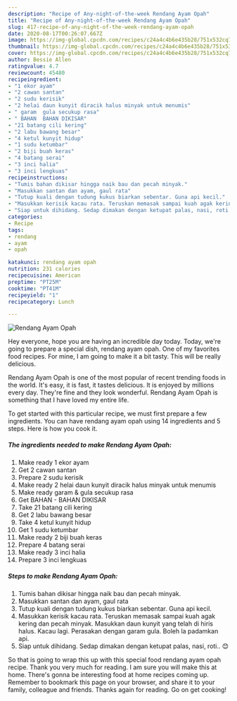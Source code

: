 ```yaml
---
description: "Recipe of Any-night-of-the-week Rendang Ayam Opah"
title: "Recipe of Any-night-of-the-week Rendang Ayam Opah"
slug: 417-recipe-of-any-night-of-the-week-rendang-ayam-opah
date: 2020-08-17T00:26:07.667Z
image: https://img-global.cpcdn.com/recipes/c24a4c4b6e435b28/751x532cq70/rendang-ayam-opah-resipi-foto-utama.jpg
thumbnail: https://img-global.cpcdn.com/recipes/c24a4c4b6e435b28/751x532cq70/rendang-ayam-opah-resipi-foto-utama.jpg
cover: https://img-global.cpcdn.com/recipes/c24a4c4b6e435b28/751x532cq70/rendang-ayam-opah-resipi-foto-utama.jpg
author: Bessie Allen
ratingvalue: 4.7
reviewcount: 45480
recipeingredient:
- "1 ekor ayam"
- "2 cawan santan"
- "2 sudu kerisik"
- "2 helai daun kunyit diracik halus minyak untuk menumis"
- " garam  gula secukup rasa"
- " BAHAN  BAHAN DIKISAR"
- "21 batang cili kering"
- "2 labu bawang besar"
- "4 ketul kunyit hidup"
- "1 sudu ketumbar"
- "2 biji buah keras"
- "4 batang serai"
- "3 inci halia"
- "3 inci lengkuas"
recipeinstructions:
- "Tumis bahan dikisar hingga naik bau dan pecah minyak."
- "Masukkan santan dan ayam, gaul rata"
- "Tutup kuali dengan tudung kukus biarkan sebentar. Guna api kecil."
- "Masukkan kerisik kacau rata. Teruskan memasak sampai kuah agak kering dan pecah minyak. Masukkan daun kunyit yang telah di hiris halus. Kacau lagi. Perasakan dengan garam gula. Boleh la padamkan api."
- "Siap untuk dihidang. Sedap dimakan dengan ketupat palas, nasi, roti.. 😊"
categories:
- Recipe
tags:
- rendang
- ayam
- opah

katakunci: rendang ayam opah 
nutrition: 231 calories
recipecuisine: American
preptime: "PT25M"
cooktime: "PT41M"
recipeyield: "1"
recipecategory: Lunch

---
```



![Rendang Ayam Opah](https://img-global.cpcdn.com/recipes/c24a4c4b6e435b28/751x532cq70/rendang-ayam-opah-resipi-foto-utama.jpg)

Hey everyone, hope you are having an incredible day today. Today, we're going to prepare a special dish, rendang ayam opah. One of my favorites food recipes. For mine, I am going to make it a bit tasty. This will be really delicious.

Rendang Ayam Opah is one of the most popular of recent trending foods in the world. It's easy, it is fast, it tastes delicious. It is enjoyed by millions every day. They're fine and they look wonderful. Rendang Ayam Opah is something that I have loved my entire life.




To get started with this particular recipe, we must first prepare a few ingredients. You can have rendang ayam opah using 14 ingredients and 5 steps. Here is how you cook it.

<!--inarticleads1-->

##### The ingredients needed to make Rendang Ayam Opah:

1. Make ready 1 ekor ayam
1. Get 2 cawan santan
1. Prepare 2 sudu kerisik
1. Make ready 2 helai daun kunyit diracik halus minyak untuk menumis
1. Make ready  garam &amp; gula secukup rasa
1. Get  BAHAN - BAHAN DIKISAR
1. Take 21 batang cili kering
1. Get 2 labu bawang besar
1. Take 4 ketul kunyit hidup
1. Get 1 sudu ketumbar
1. Make ready 2 biji buah keras
1. Prepare 4 batang serai
1. Make ready 3 inci halia
1. Prepare 3 inci lengkuas




<!--inarticleads2-->

##### Steps to make Rendang Ayam Opah:

1. Tumis bahan dikisar hingga naik bau dan pecah minyak.
1. Masukkan santan dan ayam, gaul rata
1. Tutup kuali dengan tudung kukus biarkan sebentar. Guna api kecil.
1. Masukkan kerisik kacau rata. Teruskan memasak sampai kuah agak kering dan pecah minyak. Masukkan daun kunyit yang telah di hiris halus. Kacau lagi. Perasakan dengan garam gula. Boleh la padamkan api.
1. Siap untuk dihidang. Sedap dimakan dengan ketupat palas, nasi, roti.. 😊




So that is going to wrap this up with this special food rendang ayam opah recipe. Thank you very much for reading. I am sure you will make this at home. There's gonna be interesting food at home recipes coming up. Remember to bookmark this page on your browser, and share it to your family, colleague and friends. Thanks again for reading. Go on get cooking!
